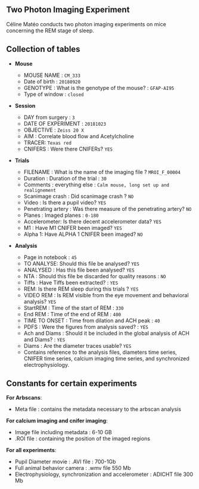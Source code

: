 ## Two Photon Imaging Experiment

Céline Matéo conducts two photon imaging experiments on mice concerning the REM stage of sleep.

## Collection of tables

- __Mouse__
  - MOUSE	NAME : `CM_333`
  - Date of birth : `20180920`
  - GENOTYPE : What is the genotype of the mouse? : `GFAP-AI95`
  - Type of window : `closed`

- __Session__
  - DAY from surgery : `3`
  - DATE OF EXPERIMENT : `20181023`
  - OBJECTIVE : `Zeiss 20 X`
  - AIM : Correlate blood flow and Acetylcholine
  - TRACER: `Texas red`
  - CNIFERS : Were there CNIFERs? `YES`

- __Trials__
  - FILENAME : What is the name of the imaging file ? `MROI_F_00004`
  - Duration : Duration of the trial : `30`
  - Comments : everything else : `Calm mouse, long set up and realignement`
  - Scanimage crash : Did scanimage crash ? `NO`
  - Video :  Is there a pupil video? `YES`
  - Penetrating artery : Was there measure of the penetrating artery? `NO`
  - Planes	: Imaged planes : `0-180`
  - Accelerometer: Is there decent accelerometer data? `YES`
  - M1 : Have M1 CNIFER been imaged? `YES`
  - Alpha 1: Have ALPHA 1 CNIFER been imaged? `NO`

- __Analysis__
  - Page in notebook : `45`
  - TO ANALYSE: Should this file be analysed? `YES`
  - ANALYSED : Has this file been analysed? `YES`
  - NTA : Should this file be discarded for quality reasons : `NO`
  - Tiffs : Have Tiffs been extracted? : `YES`
  - REM: Is there REM sleep during this trials ? `YES`
  - VIDEO REM : Is REM visible from the eye movement and behavioral analysis? `YES`
  - StartREM :  Time of the start of REM : `330`
  - End REM : Time of the end of REM : `400`
  - TIME TO ONSET	 : Time from dilation and ACH peak  : `40`
  - PDFS : Were the figures from analysis saved? : `YES`
  - Ach and Diams : Should it be included in the global analysis of ACH and Diams? : `YES`
  - Diams : Are the diameter traces usable?  `YES`
  - Contains reference to the analysis files, diameters time series, CNIFER time series, calcium imaging time series, and synchronized electrophysiology.

## Constants for certain experiments

__For Arbscans__:
- Meta file : contains the metadata necessary to the arbscan analysis

__For calcium imaging and cnifer imaging__: 
- Image file including metadata : 6-10 GB
- .ROI file : containing the position of the imaged regions

__For all experiments__:
- Pupil Diameter movie : .AVI file : 700-1Gb
- Full animal behavior camera : .wmv  file 550 Mb
- Electrophysiology, synchronization and accelerometer : ADICHT file 300 Mb
